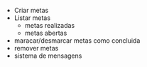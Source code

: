 - Criar metas
- Listar metas
    - metas realizadas
    - metas abertas
- maracar/desmarcar metas como concluida
- remover metas
- sistema de mensagens